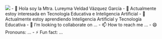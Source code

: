 <img src="PORTADA">
- 👋 Hola soy la Mtra. Lureyma Veldad Vázquez García 
- 👀 Actualmente estoy interesada en Tecnología Educativa e Inteligencia Artificial 
- 🌱 Actualmente estoy aprendiendo Inteligencia Artificial y Tecnología Educativa
- 💞️ I’m looking to collaborate on ...
- 📫 How to reach me ...
- 😄 Pronouns: ...
- ⚡ Fun fact: ...

<!---
MTRALVVG/MTRALVVG is a ✨ special ✨ repository because its `README.md` (this file) appears on your GitHub profile.
You can click the Preview link to take a look at your changes.
--->

